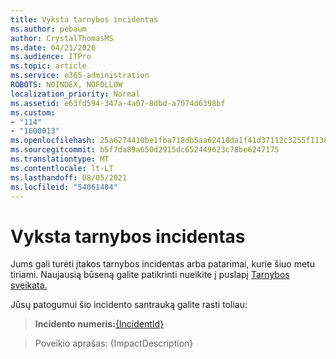 ```yaml
---
title: Vyksta tarnybos incidentas
ms.author: pebaum
author: CrystalThomasMS
ms.date: 04/21/2020
ms.audience: ITPro
ms.topic: article
ms.service: o365-administration
ROBOTS: NOINDEX, NOFOLLOW
localization_priority: Normal
ms.assetid: e63fd594-347a-4a07-8dbd-a7074d6398bf
ms.custom:
- "114"
- "1600013"
ms.openlocfilehash: 25a6274410be1fba718db5aa62418da1f41d37112c3255f11386bfef3afa0f45
ms.sourcegitcommit: b5f7da89a650d2915dc652449623c78be6247175
ms.translationtype: MT
ms.contentlocale: lt-LT
ms.lasthandoff: 08/05/2021
ms.locfileid: "54061404"
---
```

# <a name="service-incident-in-progress"></a>Vyksta tarnybos incidentas

Jums gali turėti įtakos tarnybos incidentas arba patarimai, kurie šiuo metu tiriami. Naujausią būseną galite patikrinti nueikite į puslapį [Tarnybos sveikata.](https://admin.microsoft.com/adminportal/home#/servicehealth)
  
Jūsų patogumui šio incidento santrauką galite rasti toliau:
  
> **Incidento numeris:**[{IncidentId}](https://admin.microsoft.com/adminportal/home#/servicehealth)
    
> Poveikio aprašas: {ImpactDescription}
